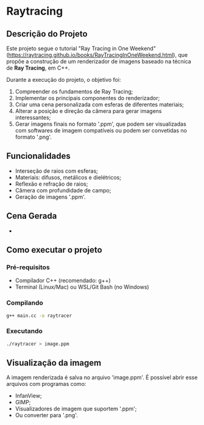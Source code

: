 # Raytracing

## Descrição do Projeto

Este projeto segue o tutorial "Ray Tracing in One Weekend" (https://raytracing.github.io/books/RayTracingInOneWeekend.html), que propõe a construção de um renderizador de imagens baseado na técnica de **Ray Tracing**, em C++.

Durante a execução do projeto, o objetivo foi:
1. Compreender os fundamentos de Ray Tracing;
2. Implementar os principais componentes do renderizador;
3. Criar uma cena personalizada com esferas de diferentes materiais;
4. Alterar a posição e direção da câmera para gerar imagens interessantes;
5. Gerar imagens finais no formato '.ppm', que podem ser visualizadas com softwares de imagem compatíveis ou podem ser convetidas no formato '.png'.

## Funcionalidades

- Interseção de raios com esferas;
- Materiais: difusos, metálicos e dielétricos;
- Reflexão e refração de raios;
- Câmera com profundidade de campo;
- Geração de imagens '.ppm'.

## Cena Gerada
-

## Como executar o projeto

### Pré-requisitos

- Compilador C++ (recomendado: g++)
- Terminal (Linux/Mac) ou WSL/Git Bash (no Windows)

### Compilando
```bash
g++ main.cc -o raytracer
```

### Executando
```bash
./raytracer > image.ppm
```

## Visualização da imagem
A imagem renderizada é salva no arquivo 'image.ppm'. É possível abrir esse arquivos com programas como:
- InfanView;
- GIMP;
- Visualizadores de imagem que suportem '.ppm';
- Ou converter para '.png'.
